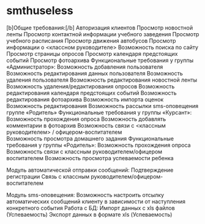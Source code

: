 # smthuseless
[b]Общие требования:[/b]
Авторизация клиентов
Просмотр новостной ленты
Просмотр контактной информации учебного заведения
Просмотр учебного расписания
Просмотр движения автобусов
Просмотр информации о <классном руководителе>
Возможность поиска по сайту
Просмотр страницы опросов
Просмотр календаря предстоящих событий
Просмотр фотоархива
Функциональные требования у группы «Администратор»:
Возможность добавления пользователя
Возможность редактирования данных пользователя
Возможность удаления пользователя
Возможность редактирования новостной ленты
Возможность удаления/редактирования опросов
Возможность редактирования календаря предстоящих событий
Возможность редактирования фотоархива
Возможность импорта оценок
Возможность редактирования
Возможность рассылки sms-оповещения группе «Родитель»
Функциональные требования у группы «Курсант»:
Возможность прохождения опроса
Возможность добавлять комментарии в фотоархив
Возможность связи с <классным руководителем> / офицером-воспитателем  
Возможность просмотра домашнего задания
Функциональные требования у группы «Родитель»:
Возможность прохождения опроса
Возможность связи с классным руководителем/офицером воспитателем
Возможность просмотра успеваемости ребенка





Модуль автоматической отправки сообщений:
Подтверждение регистрации 
Связь с классным руководителем/офицером-воспитателем 

Модуль sms-оповещения:
Возможность настроить отсылку автоматических сообщений клиенту в зависимости от наступления конкретного события
Работа с БД:
Импорт данных с xls файлов (Успеваемость)
Экспорт данных в формате xls (Успеваемость)
